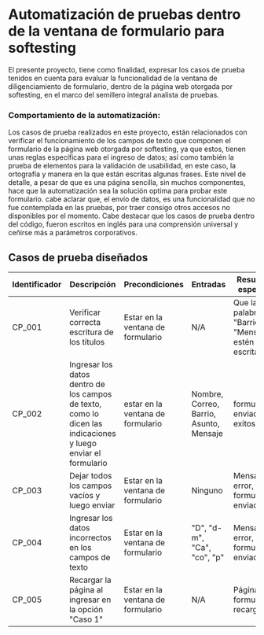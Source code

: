 # Automatización de pruebas dentro de la ventana de formulario para softesting 

El presente proyecto, tiene como finalidad, expresar los casos de prueba tenidos en cuenta para evaluar la funcionalidad de la ventana de diligenciamiento de formulario, dentro de la página web otorgada por softesting, en el marco del semillero integral analista de pruebas.

### Comportamiento de la automatización:
Los casos de prueba realizados en este proyecto, están relacionados con verificar el funcionamiento de los campos de texto que componen el formulario de la página web otorgada por softesting, ya que estos, tienen unas reglas específicas para el ingreso de datos; así como también la prueba de elementos para la validación de usabilidad, en este caso, la ortografía y manera en la que están escritas algunas frases. Este nivel de detalle, a pesar de que es una página sencilla, sin muchos componentes, hace que la automatización sea la solución optima para probar este formulario. cabe aclarar que, el envío de datos, es una funcionalidad que no fue contemplada en las pruebas, por traer consigo otros accesos no disponibles por el momento. 
Cabe destacar que los casos de prueba dentro del código, fueron escritos en inglés para una comprensión universal y ceñirse más a parámetros corporativos.

## Casos de prueba diseñados


| Identificador | Descripción |Precondiciones |Entradas |Resultados esperados |Resultados obtenidos |
| ------ | ------ |------ |------ |------ |------ |
| CP_001 |  Verificar correcta escritura de los títulos|  Estar en la ventana de formulario | N/A | Que las palabras "Barrio" y "Mensaje" estén bien escritas | "Varrio" y "Mensaje" |
| CP_002 |Ingresar los datos dentro de los campos de texto, como lo dicen las indicaciones y luego enviar el formulario |estar en la ventana de formulario  | Nombre, Correo, Barrio, Asunto, Mensaje | formulario enviado exitosamente | Mensaje de error :"UPPPPS ALGO HA FALLADO :(" |  |
|  CP_003|  Dejar todos los campos vacíos y luego enviar| Estar en la ventana de formulario | Ninguno |  Mensaje de error, formulario no enviado| Mensaje de error, formulario no enviado |  |
| CP_004 | Ingresar los datos incorrectos en los campos de texto |  Estar en la ventana de formulario| "D", "d-m", "Ca", "co", "p" |  Mensaje de error, formulario no enviado |   Mensaje de error, formulario no enviado|  |
| CP_005 | Recargar la página al ingresar en la opción "Caso 1" | Estar en la ventana de formulario |N/A  | Página de formulario recargada | Mensaje de error "Error 404 not found" |  |
